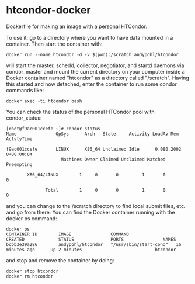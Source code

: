 # htcondor-docker
Dockerfile for making an image with a personal HTCondor.

To use it, go to a directory where you want to have data mounted in a container.  Then start the container with:
```
docker run --name htcondor -d -v $(pwd):/scratch andypohl/htcondor
```
will start the master, schedd, collector, negotiator, and startd daemons via condor_master and mount the current directory on your computer inside a Docker container named "htcondor" as a directory called "/scratch".  Having this started and now detached, enter the container to run some condor commands like:
```
docker exec -ti htcondor bash
```
You can check the status of the personal HTCondor pool with condor_status:
```
[root@f9ac001ccefe ~]# condor_status
Name               OpSys      Arch   State     Activity LoadAv Mem   ActvtyTime

f9ac001ccefe       LINUX      X86_64 Unclaimed Idle      0.080 2002  0+00:00:04
                     Machines Owner Claimed Unclaimed Matched Preempting

        X86_64/LINUX        1     0       0         1       0          0

               Total        1     0       0         1       0          0
```
and you can change to the /scratch directory to find local submit files, etc. and go from there.  You can find the Docker container running with the docker ps command:
```
docker ps
CONTAINER ID        IMAGE               COMMAND                  CREATED             STATUS              PORTS               NAMES
bcbb3e39a286        andypohl/htcondor   "/usr/sbin/start-cond"   16 minutes ago      Up 2 minutes                            htcondor
```
and stop and remove the container by doing:
```
docker stop htcondor
docker rm htcondor
```
